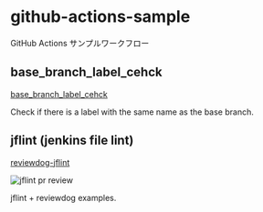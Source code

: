 # github-actions-sample

GitHub Actions サンプルワークフロー

## base_branch_label_cehck

[base_branch_label_cehck](.github/workflows/base_branch_label_cehck.yml)

Check if there is a label with the same name as the base branch.

## jflint (jenkins file lint)

[reviewdog-jflint](.github/workflows/reviewdog-jflint.yml)

![jflint pr review](https://user-images.githubusercontent.com/1439172/152711644-fec6de69-4366-4ca9-8260-6d364664d29a.png)

jflint + reviewdog examples.
